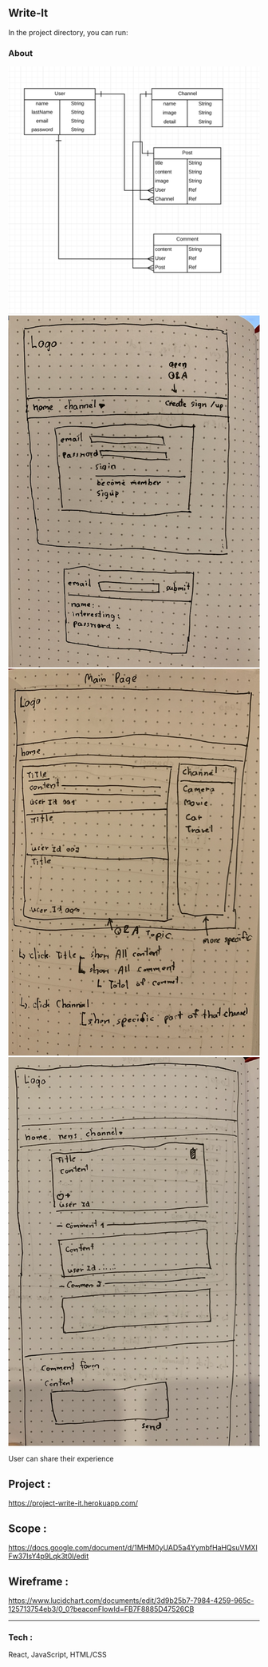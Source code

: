 ## Write-It

In the project directory, you can run:

### About 


<img src="public/image/erd.png" width=600 height=auto>

<img src="public/image/auth.png" width=600 height=auto>

<img src="public/image/landing.png" width=600 height=auto>

<img src="public/image/post.png" width=600 height=auto>




User can share their experience

## Project :
https://project-write-it.herokuapp.com/
## Scope : 
https://docs.google.com/document/d/1MHM0yUAD5a4YymbfHaHQsuVMXIFw37IsY4p9Lqk3t0I/edit
## Wireframe : 
https://www.lucidchart.com/documents/edit/3d9b25b7-7984-4259-965c-125713754eb3/0_0?beaconFlowId=FB7F8885D47526CB

---

### Tech :
React, JavaScript, HTML/CSS
